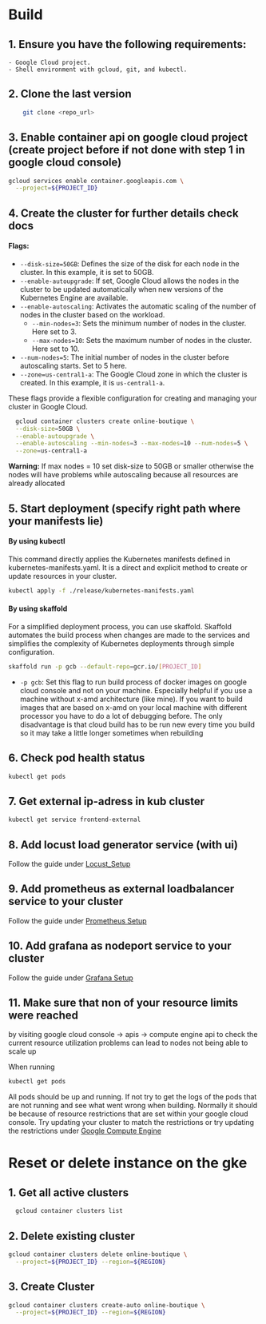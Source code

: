 # Build
## 1. Ensure you have the following requirements:
    - Google Cloud project.
    - Shell environment with gcloud, git, and kubectl.

## 2. Clone the last version 

```sh
    git clone <repo_url>
```

## 3. Enable container api on google cloud project (create project before if not done with step 1 in google cloud console)

```sh
gcloud services enable container.googleapis.com \
  --project=${PROJECT_ID}
```

## 4. Create the cluster for further details check docs 

#### Flags:

- `--disk-size=50GB`: Defines the size of the disk for each node in the cluster. In this example, it is set to 50GB.
- `--enable-autoupgrade`:  If set, Google Cloud allows the nodes in the cluster to be updated automatically when new versions of the Kubernetes Engine are available.
- `--enable-autoscaling`: Activates the automatic scaling of the number of nodes in the cluster based on the workload.
  - `--min-nodes=3`: Sets the minimum number of nodes in the cluster. Here set to 3.
  - `--max-nodes=10`: Sets the maximum number of nodes in the cluster. Here set to 10.
- `--num-nodes=5`: The initial number of nodes in the cluster before autoscaling starts. Set to 5 here.
- `--zone=us-central1-a`: The Google Cloud zone in which the cluster is created. In this example, it is `us-central1-a`.

These flags provide a flexible configuration for creating and managing your cluster in Google Cloud.

```sh
  gcloud container clusters create online-boutique \
  --disk-size=50GB \
  --enable-autoupgrade \
  --enable-autoscaling --min-nodes=3 --max-nodes=10 --num-nodes=5 \
  --zone=us-central1-a
```

**Warning:** If max nodes = 10 set disk-size to 50GB or smaller otherwise the nodes will have problems while autoscaling because all resources are already allocated

## 5. Start deployment (specify right path where your manifests lie)

#### By using kubectl

This command directly applies the Kubernetes manifests defined in kubernetes-manifests.yaml. It is a direct and explicit method to create or update resources in your cluster.

```sh
kubectl apply -f ./release/kubernetes-manifests.yaml
```

#### By using skaffold

For a simplified deployment process, you can use skaffold. Skaffold automates the build process when changes are made to the services and simplifies the complexity of Kubernetes deployments through simple configuration.

```sh
skaffold run -p gcb --default-repo=gcr.io/[PROJECT_ID]
```

- `-p gcb`: Set this flag to run build process of docker images on google cloud console and not on your machine. Especially helpful if you use a machine without x-amd architecture (like mine). If you want to build images that are based on x-amd on your local machine with different processor you have to do a lot of debugging before. The only disadvantage is that cloud build has to be run new every time you build so it may take a little longer sometimes when rebuilding 


## 6. Check pod health status

```sh
kubectl get pods
```

## 7. Get external ip-adress in kub cluster

```sh
kubectl get service frontend-external
```

## 8. Add locust load generator service (with ui) 

Follow the guide under [Locust_Setup](../system/loadgenerator/setup.md)

## 9. Add prometheus as external loadbalancer service to your cluster

Follow the guide under [Prometheus Setup](../monitoring/prometheus/prometheus-config.md)

## 10. Add grafana as nodeport service to your cluster

Follow the guide under [Grafana Setup](../monitoring/grafana/grafana-setup.md)

## 11. Make sure that non of your resource limits were reached
by visiting google cloud console -> apis -> compute engine api to check the current resource utilization
problems can lead to nodes not being able to scale up

When running 

```sh
kubectl get pods
```

All pods should be up and running. If not try to get the logs of the pods that are not running and see what went wrong when building. Normally it should be because of resource restrictions that are set within your google cloud console. Try updating your cluster to match the restrictions or try updating the restrictions under [Google Compute Engine](https://console.cloud.google.com/apis/api/compute.googleapis.com/)


# Reset or delete instance on the gke
## 1. Get all active clusters

```sh
  gcloud container clusters list
```

## 2. Delete existing cluster
```sh
gcloud container clusters delete online-boutique \
  --project=${PROJECT_ID} --region=${REGION}
```

## 3. Create Cluster 
```sh
gcloud container clusters create-auto online-boutique \
  --project=${PROJECT_ID} --region=${REGION}
```




